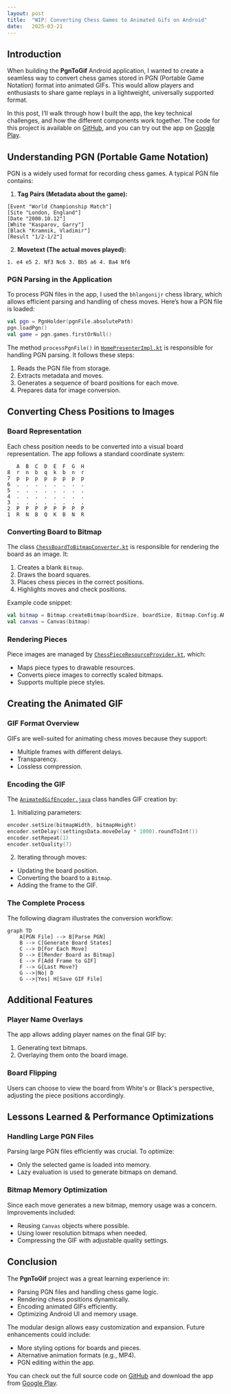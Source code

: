```yaml
---
layout:	post
title:	"WIP: Converting Chess Games to Animated Gifs on Android"
date:	2025-03-21
---
```


## Introduction

When building the **PgnToGif** Android application, I wanted to create a seamless way to convert chess games stored in PGN (Portable Game Notation) format into animated GIFs. This would allow players and enthusiasts to share game replays in a lightweight, universally supported format.

In this post, I’ll walk through how I built the app, the key technical challenges, and how the different components work together. The code for this project is available on [GitHub](https://github.com/Oziomajnr/PgnToGif), and you can try out the app on [Google Play](https://play.google.com/store/apps/details?id=com.chunkymonkey.imagetogifconverter).

## Understanding PGN (Portable Game Notation)

PGN is a widely used format for recording chess games. A typical PGN file contains:

1. **Tag Pairs (Metadata about the game):**
```pgn
[Event "World Championship Match"]
[Site "London, England"]
[Date "2000.10.12"]
[White "Kasparov, Garry"]
[Black "Kramnik, Vladimir"]
[Result "1/2-1/2"]
```

2. **Movetext (The actual moves played):**
```pgn
1. e4 e5 2. Nf3 Nc6 3. Bb5 a6 4. Ba4 Nf6
```

### PGN Parsing in the Application

To process PGN files in the app, I used the `bhlangonijr` chess library, which allows efficient parsing and handling of chess moves. Here’s how a PGN file is loaded:

```kotlin
val pgn = PgnHolder(pgnFile.absolutePath)
pgn.loadPgn()
val game = pgn.games.firstOrNull()
```

The method `processPgnFile()` in [`HomePresenterImpl.kt`](https://github.com/Oziomajnr/PgnToGif/blob/main/app/src/main/java/com/chunkymonkey/pgntogifconverter/ui/home/HomePresenterImpl.kt) is responsible for handling PGN parsing. It follows these steps:

1. Reads the PGN file from storage.
2. Extracts metadata and moves.
3. Generates a sequence of board positions for each move.
4. Prepares data for image conversion.

## Converting Chess Positions to Images

### Board Representation

Each chess position needs to be converted into a visual board representation. The app follows a standard coordinate system:

```
   A  B  C  D  E  F  G  H
8  r  n  b  q  k  b  n  r
7  p  p  p  p  p  p  p  p
6  .  .  .  .  .  .  .  .
5  .  .  .  .  .  .  .  .
4  .  .  .  .  .  .  .  .
3  .  .  .  .  .  .  .  .
2  P  P  P  P  P  P  P  P
1  R  N  B  Q  K  B  N  R
```

### Converting Board to Bitmap

The class [`ChessBoardToBitmapConverter.kt`](https://github.com/Oziomajnr/PgnToGif/blob/main/app/src/main/java/com/chunkymonkey/pgntogifconverter/converter/ChessBoardToBitmapConverter.kt) is responsible for rendering the board as an image. It:

1. Creates a blank `Bitmap`.
2. Draws the board squares.
3. Places chess pieces in the correct positions.
4. Highlights moves and check positions.

Example code snippet:

```kotlin
val bitmap = Bitmap.createBitmap(boardSize, boardSize, Bitmap.Config.ARGB_8888)
val canvas = Canvas(bitmap)
```

### Rendering Pieces

Piece images are managed by [`ChessPieceResourceProvider.kt`](https://github.com/Oziomajnr/PgnToGif/blob/main/app/src/main/java/com/chunkymonkey/pgntogifconverter/resource/ChessPieceResourceProvider.kt), which:

- Maps piece types to drawable resources.
- Converts piece images to correctly scaled bitmaps.
- Supports multiple piece styles.

## Creating the Animated GIF

### GIF Format Overview

GIFs are well-suited for animating chess moves because they support:
- Multiple frames with different delays.
- Transparency.
- Lossless compression.

### Encoding the GIF

The [`AnimatedGifEncoder.java`](https://github.com/Oziomajnr/PgnToGif/blob/main/app/src/main/java/com/chunkymonkey/pgntogifconverter/util/AnimatedGifEncoder.java) class handles GIF creation by:

1. Initializing parameters:
```kotlin
encoder.setSize(bitmapWidth, bitmapHeight)
encoder.setDelay((settingsData.moveDelay * 1000).roundToInt())
encoder.setRepeat(1)
encoder.setQuality(7)
```

2. Iterating through moves:
 - Updating the board position.
 - Converting the board to a `Bitmap`.
 - Adding the frame to the GIF.

### The Complete Process

The following diagram illustrates the conversion workflow:

```mermaid
graph TD
    A[PGN File] --> B[Parse PGN]
    B --> C[Generate Board States]
    C --> D[For Each Move]
    D --> E[Render Board as Bitmap]
    E --> F[Add Frame to GIF]
    F --> G{Last Move?}
    G -->|No| D
    G -->|Yes| H[Save GIF File]
```

## Additional Features

### Player Name Overlays

The app allows adding player names on the final GIF by:
1. Generating text bitmaps.
2. Overlaying them onto the board image.

### Board Flipping

Users can choose to view the board from White's or Black's perspective, adjusting the piece positions accordingly.

## Lessons Learned & Performance Optimizations

### Handling Large PGN Files

Parsing large PGN files efficiently was crucial. To optimize:
- Only the selected game is loaded into memory.
- Lazy evaluation is used to generate bitmaps on demand.

### Bitmap Memory Optimization

Since each move generates a new bitmap, memory usage was a concern. Improvements included:
- Reusing `Canvas` objects where possible.
- Using lower resolution bitmaps when needed.
- Compressing the GIF with adjustable quality settings.

## Conclusion

The **PgnToGif** project was a great learning experience in:
- Parsing PGN files and handling chess game logic.
- Rendering chess positions dynamically.
- Encoding animated GIFs efficiently.
- Optimizing Android UI and memory usage.

The modular design allows easy customization and expansion. Future enhancements could include:
- More styling options for boards and pieces.
- Alternative animation formats (e.g., MP4).
- PGN editing within the app.

You can check out the full source code on [GitHub](https://github.com/Oziomajnr/PgnToGif) and download the app from [Google Play](https://play.google.com/store/apps/details?id=com.chunkymonkey.imagetogifconverter).